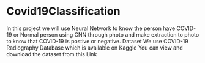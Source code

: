 # Covid19Classification
In this project we will use Neural Network to know the person have COVID-19 or Normal person using CNN through photo and make extraction to photo to know that COVID-19 is postive or negative. Dataset We use COVID-19 Radiography Database which is available on Kaggle You can view and download the dataset from this Link 
